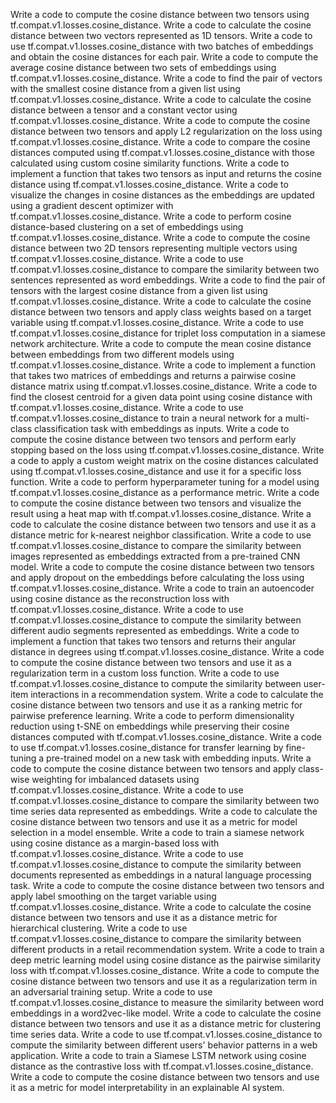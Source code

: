 Write a code to compute the cosine distance between two tensors using tf.compat.v1.losses.cosine_distance.
Write a code to calculate the cosine distance between two vectors represented as 1D tensors.
Write a code to use tf.compat.v1.losses.cosine_distance with two batches of embeddings and obtain the cosine distances for each pair.
Write a code to compute the average cosine distance between two sets of embeddings using tf.compat.v1.losses.cosine_distance.
Write a code to find the pair of vectors with the smallest cosine distance from a given list using tf.compat.v1.losses.cosine_distance.
Write a code to calculate the cosine distance between a tensor and a constant vector using tf.compat.v1.losses.cosine_distance.
Write a code to compute the cosine distance between two tensors and apply L2 regularization on the loss using tf.compat.v1.losses.cosine_distance.
Write a code to compare the cosine distances computed using tf.compat.v1.losses.cosine_distance with those calculated using custom cosine similarity functions.
Write a code to implement a function that takes two tensors as input and returns the cosine distance using tf.compat.v1.losses.cosine_distance.
Write a code to visualize the changes in cosine distances as the embeddings are updated using a gradient descent optimizer with tf.compat.v1.losses.cosine_distance.
Write a code to perform cosine distance-based clustering on a set of embeddings using tf.compat.v1.losses.cosine_distance.
Write a code to compute the cosine distance between two 2D tensors representing multiple vectors using tf.compat.v1.losses.cosine_distance.
Write a code to use tf.compat.v1.losses.cosine_distance to compare the similarity between two sentences represented as word embeddings.
Write a code to find the pair of tensors with the largest cosine distance from a given list using tf.compat.v1.losses.cosine_distance.
Write a code to calculate the cosine distance between two tensors and apply class weights based on a target variable using tf.compat.v1.losses.cosine_distance.
Write a code to use tf.compat.v1.losses.cosine_distance for triplet loss computation in a siamese network architecture.
Write a code to compute the mean cosine distance between embeddings from two different models using tf.compat.v1.losses.cosine_distance.
Write a code to implement a function that takes two matrices of embeddings and returns a pairwise cosine distance matrix using tf.compat.v1.losses.cosine_distance.
Write a code to find the closest centroid for a given data point using cosine distance with tf.compat.v1.losses.cosine_distance.
Write a code to use tf.compat.v1.losses.cosine_distance to train a neural network for a multi-class classification task with embeddings as inputs.
Write a code to compute the cosine distance between two tensors and perform early stopping based on the loss using tf.compat.v1.losses.cosine_distance.
Write a code to apply a custom weight matrix on the cosine distances calculated using tf.compat.v1.losses.cosine_distance and use it for a specific loss function.
Write a code to perform hyperparameter tuning for a model using tf.compat.v1.losses.cosine_distance as a performance metric.
Write a code to compute the cosine distance between two tensors and visualize the result using a heat map with tf.compat.v1.losses.cosine_distance.
Write a code to calculate the cosine distance between two tensors and use it as a distance metric for k-nearest neighbor classification.
Write a code to use tf.compat.v1.losses.cosine_distance to compare the similarity between images represented as embeddings extracted from a pre-trained CNN model.
Write a code to compute the cosine distance between two tensors and apply dropout on the embeddings before calculating the loss using tf.compat.v1.losses.cosine_distance.
Write a code to train an autoencoder using cosine distance as the reconstruction loss with tf.compat.v1.losses.cosine_distance.
Write a code to use tf.compat.v1.losses.cosine_distance to compute the similarity between different audio segments represented as embeddings.
Write a code to implement a function that takes two tensors and returns their angular distance in degrees using tf.compat.v1.losses.cosine_distance.
Write a code to compute the cosine distance between two tensors and use it as a regularization term in a custom loss function.
Write a code to use tf.compat.v1.losses.cosine_distance to compute the similarity between user-item interactions in a recommendation system.
Write a code to calculate the cosine distance between two tensors and use it as a ranking metric for pairwise preference learning.
Write a code to perform dimensionality reduction using t-SNE on embeddings while preserving their cosine distances computed with tf.compat.v1.losses.cosine_distance.
Write a code to use tf.compat.v1.losses.cosine_distance for transfer learning by fine-tuning a pre-trained model on a new task with embedding inputs.
Write a code to compute the cosine distance between two tensors and apply class-wise weighting for imbalanced datasets using tf.compat.v1.losses.cosine_distance.
Write a code to use tf.compat.v1.losses.cosine_distance to compare the similarity between two time series data represented as embeddings.
Write a code to calculate the cosine distance between two tensors and use it as a metric for model selection in a model ensemble.
Write a code to train a siamese network using cosine distance as a margin-based loss with tf.compat.v1.losses.cosine_distance.
Write a code to use tf.compat.v1.losses.cosine_distance to compute the similarity between documents represented as embeddings in a natural language processing task.
Write a code to compute the cosine distance between two tensors and apply label smoothing on the target variable using tf.compat.v1.losses.cosine_distance.
Write a code to calculate the cosine distance between two tensors and use it as a distance metric for hierarchical clustering.
Write a code to use tf.compat.v1.losses.cosine_distance to compare the similarity between different products in a retail recommendation system.
Write a code to train a deep metric learning model using cosine distance as the pairwise similarity loss with tf.compat.v1.losses.cosine_distance.
Write a code to compute the cosine distance between two tensors and use it as a regularization term in an adversarial training setup.
Write a code to use tf.compat.v1.losses.cosine_distance to measure the similarity between word embeddings in a word2vec-like model.
Write a code to calculate the cosine distance between two tensors and use it as a distance metric for clustering time series data.
Write a code to use tf.compat.v1.losses.cosine_distance to compute the similarity between different users' behavior patterns in a web application.
Write a code to train a Siamese LSTM network using cosine distance as the contrastive loss with tf.compat.v1.losses.cosine_distance.
Write a code to compute the cosine distance between two tensors and use it as a metric for model interpretability in an explainable AI system.